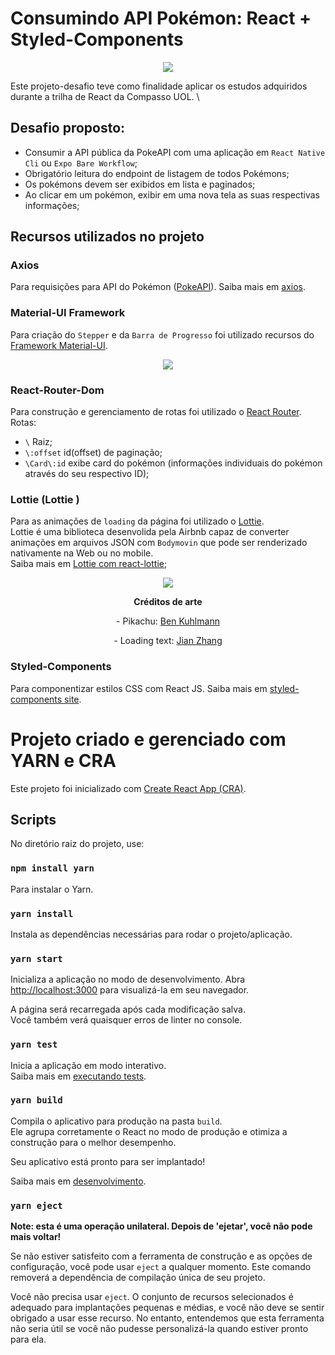 
# Consumindo API Pokémon: React + Styled-Components

<p align="center">
  <img src="https://media.giphy.com/media/rSNOd8ItQMtYQaWAnW/giphy.gif">
</p>

Este projeto-desafio teve como finalidade aplicar os estudos adquiridos durante a trilha de React da Compasso UOL. \

## Desafio proposto:
- Consumir a API pública da PokeAPI com uma aplicação em `React Native Cli` ou `Expo Bare Workflow`;
- Obrigatório leitura do endpoint de listagem de todos Pokémons;
- Os pokémons devem ser exibidos em lista e paginados;
- Ao clicar em um pokémon, exibir em uma nova tela as suas respectivas informações;

## Recursos utilizados no projeto

### Axios
Para requisições para API do Pokémon ([PokeAPI](https://pokeapi.co/)).
Saiba mais em [axios](https://www.npmjs.com/package/axios).

### Material-UI Framework
Para criação do `Stepper` e da `Barra de Progresso` foi utilizado recursos do [Framework Material-UI](https://www.npmjs.com/package/@material-ui/core).

<p align="center">
  <img src="https://media.giphy.com/media/qcnyrWCihNlO4pMfa0/giphy.gif">
</p>

### React-Router-Dom
Para construção e gerenciamento de rotas foi utilizado o [React Router](https://reactrouter.com/web/guides/quick-start). \
Rotas:
- `\` Raiz;
- `\:offset` id(offset) de paginação;
- `\Card\:id` exibe card do pokémon (informações individuais do pokémon através do seu respectivo ID);

### Lottie (Lottie )
Para as animações de `loading` da página foi utilizado o [Lottie](https://airbnb.io/lottie/#/). \
Lottie é uma biblioteca desenvolida pela Airbnb capaz de converter animações em arquivos JSON com `Bodymovin` que pode ser renderizado nativamente na Web ou no mobile. \
Saiba mais em [Lottie com react-lottie](https://www.npmjs.com/package/react-lottie);

<div align="center">
  <img src="https://media.giphy.com/media/CbF0iM6MEBhWn9AB6t/giphy.gif">
  <p text-size="0.5rem"> <b>Créditos de arte</b> </p>
  <p>
    - Pikachu: <a href="https://lottiefiles.com/user/309694"> Ben Kuhlmann</a>
  </p>
  <p>
    - Loading text: <a href="https://lottiefiles.com/user/309694"> Jian Zhang</a>
  </p>
</div>


### Styled-Components
Para componentizar estilos CSS com React JS.
Saiba mais em [styled-components site](https://styled-components.com/).

# Projeto criado e gerenciado com YARN e CRA

Este projeto foi inicializado com [Create React App (CRA)](https://github.com/facebook/create-react-app). 

## Scripts

No diretório raiz do projeto, use:

### `npm install yarn`
Para instalar o Yarn. 

### `yarn install`
Instala as dependências necessárias para rodar o projeto/aplicação.

### `yarn start`

Inicializa a aplicação no modo de desenvolvimento.
Abra [http://localhost:3000](http://localhost:3000) para visualizá-la em seu navegador.

A página será recarregada após cada modificação salva.\
Você também verá quaisquer erros de linter no console.

### `yarn test`

Inicia a aplicação em modo interativo.\
Saiba mais em [executando tests](https://facebook.github.io/create-react-app/docs/running-tests).

### `yarn build`

Compila o aplicativo para produção na pasta `build`.\
Ele agrupa corretamente o React no modo de produção e otimiza a construção para o melhor desempenho.

Seu aplicativo está pronto para ser implantado!

Saiba mais em [desenvolvimento](https://facebook.github.io/create-react-app/docs/deployment).

### `yarn eject`

**Note: esta é uma operação unilateral. Depois de 'ejetar', você não pode mais voltar!**

Se não estiver satisfeito com a ferramenta de construção e as opções de configuração, você pode usar `eject` a qualquer momento. Este comando removerá a dependência de compilação única de seu projeto.

Você não precisa usar `eject`. O conjunto de recursos selecionados é adequado para implantações pequenas e médias, e você não deve se sentir obrigado a usar esse recurso. No entanto, entendemos que esta ferramenta não seria útil se você não pudesse personalizá-la quando estiver pronto para ela.

